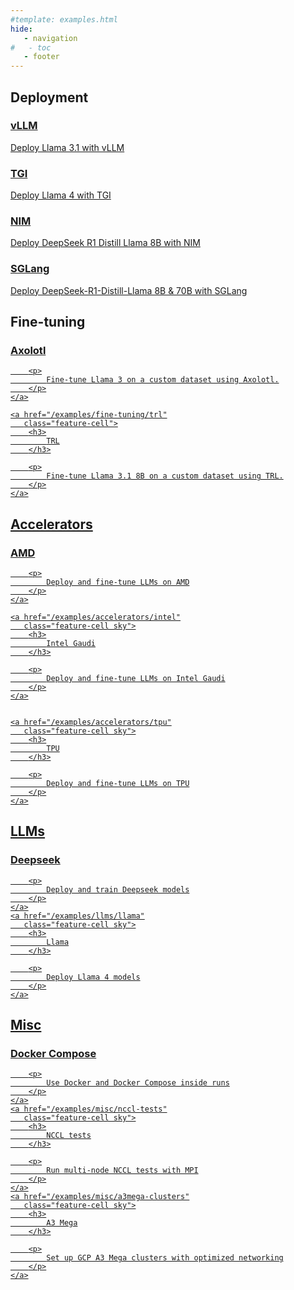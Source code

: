 ```yaml
---
#template: examples.html
hide:
   - navigation
#   - toc
   - footer
---
```


<style>
.md-main .md-main__inner.md-grid {
    flex-direction: row-reverse;
}
</style>

## Deployment
<div class="tx-landing__highlights_grid">
    <a href="/examples/deployment/vllm" 
       class="feature-cell">
       <h3>
           vLLM
       </h3>
       <p>
            Deploy Llama 3.1 with vLLM
        </p>
    </a>
    <a href="/examples/deployment/tgi" 
       class="feature-cell">
       <h3>
           TGI
       </h3>
       <p>
            Deploy Llama 4 with TGI
        </p>
    </a>
    <a href="/examples/deployment/nim" 
       class="feature-cell">
       <h3>
           NIM
       </h3>
       <p>
            Deploy DeepSeek R1 Distill Llama 8B with NIM
        </p>
    </a>
    <a href="/examples/deployment/sglang" 
       class="feature-cell">
       <h3>
           SGLang
       </h3>
       <p>
           Deploy DeepSeek-R1-Distill-Llama 8B & 70B with SGLang
      </p>
    </a>
</div>

## Fine-tuning

<div class="tx-landing__highlights_grid">
    <a href="/examples/fine-tuning/axolotl"
       class="feature-cell">
        <h3>
            Axolotl
        </h3>

        <p>
            Fine-tune Llama 3 on a custom dataset using Axolotl.
        </p>
    </a>

    <a href="/examples/fine-tuning/trl"
       class="feature-cell">
        <h3>
            TRL
        </h3>

        <p>
            Fine-tune Llama 3.1 8B on a custom dataset using TRL.
        </p>
    </a>
</div>

## Accelerators

<div class="tx-landing__highlights_grid">
    <a href="/examples/accelerators/amd"
       class="feature-cell sky">
        <h3>
            AMD
        </h3>

        <p>
            Deploy and fine-tune LLMs on AMD
        </p>
    </a>

    <a href="/examples/accelerators/intel"
       class="feature-cell sky">
        <h3>
            Intel Gaudi
        </h3>

        <p>
            Deploy and fine-tune LLMs on Intel Gaudi
        </p>
    </a>


    <a href="/examples/accelerators/tpu"
       class="feature-cell sky">
        <h3>
            TPU
        </h3>

        <p>
            Deploy and fine-tune LLMs on TPU
        </p>
    </a>
</div>

## LLMs

<div class="tx-landing__highlights_grid">
    <a href="/examples/llms/deepseek"
       class="feature-cell sky">
        <h3>
            Deepseek
        </h3>

        <p>
            Deploy and train Deepseek models
        </p>
    </a>
    <a href="/examples/llms/llama"
       class="feature-cell sky">
        <h3>
            Llama
        </h3>

        <p>
            Deploy Llama 4 models
        </p>
    </a>
</div>

## Misc

<div class="tx-landing__highlights_grid">
    <a href="/examples/misc/docker-compose"
       class="feature-cell sky">
        <h3>
            Docker Compose
        </h3>

        <p>
            Use Docker and Docker Compose inside runs
        </p>
    </a>
    <a href="/examples/misc/nccl-tests"
       class="feature-cell sky">
        <h3>
            NCCL tests
        </h3>

        <p>
            Run multi-node NCCL tests with MPI
        </p>
    </a>
    <a href="/examples/misc/a3mega-clusters"
       class="feature-cell sky">
        <h3>
            A3 Mega
        </h3>

        <p>
            Set up GCP A3 Mega clusters with optimized networking
        </p>
    </a>
</div>
